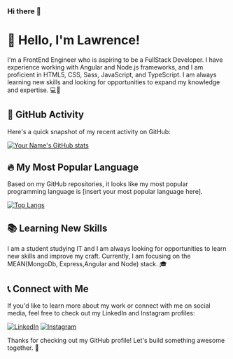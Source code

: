 ### Hi there 👋

<!--
**LawrenceY-B/LawrenceY-B** is a ✨ _special_ ✨ repository because its `README.md` (this file) appears on your GitHub profile.

Here are some ideas to get you started:

- 🔭 I’m currently working on ...
- 🌱 I’m currently learning ...
- 👯 I’m looking to collaborate on ...
- 🤔 I’m looking for help with ...
- 💬 Ask me about ...
- 📫 How to reach me: ...
- 😄 Pronouns: ...
- ⚡ Fun fact: ...
-->

# 👋 Hello, I'm Lawrence!

I'm a FrontEnd Engineer who is aspiring to be a FullStack Developer. I have experience working with Angular and Node.js frameworks, and I am proficient in HTML5, CSS, Sass, JavaScript, and TypeScript. I am always learning new skills and looking for opportunities to expand my knowledge and expertise. 💻🌱

## 🚀 GitHub Activity

Here's a quick snapshot of my recent activity on GitHub:

[![Your Name's GitHub stats](https://github-readme-stats.vercel.app/api?username=LawrenceY-B&show_icons=true&theme=dracula)](https://github.com/LawrenceY-B)

## 🔥 My Most Popular Language

Based on my GitHub repositories, it looks like my most popular programming language is [insert your most popular language here]. 

[![Top Langs](https://github-readme-stats.vercel.app/api/top-langs/?username=LawrenceY-B&layout=compact&theme=dracula)](https://github.com/LawrenceY-B)


## 📚 Learning New Skills

I am a student studying IT and I am always looking for opportunities to learn new skills and improve my craft. Currently, I am focusing on the MEAN(MongoDb, Express,Angular and Node) stack. 🎓

## 📞 Connect with Me

If you'd like to learn more about my work or connect with me on social media, feel free to check out my LinkedIn and Instagram profiles:

[![LinkedIn](https://img.shields.io/badge/LinkedIn-0077B5?style=for-the-badge&logo=linkedin&logoColor=white)](https://www.linkedin.com/in/lawrence-yirenkyi-boafo) [![Instagram](https://img.shields.io/badge/Instagram-E4405F?style=for-the-badge&logo=instagram&logoColor=white)](https://www.instagram.com/_.lawrencee/)

Thanks for checking out my GitHub profile! Let's build something awesome together. 🚀


